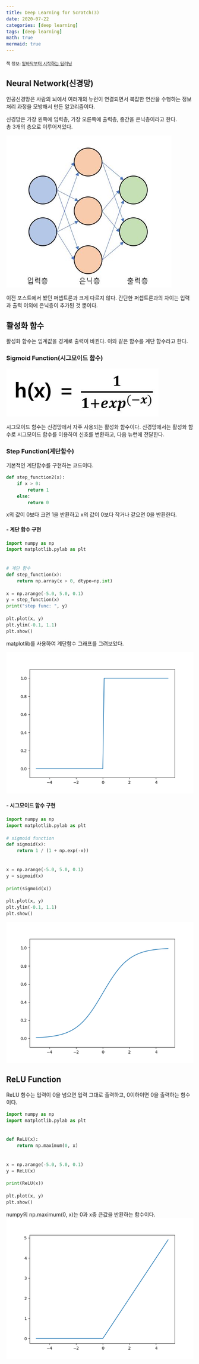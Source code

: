 ```yaml
---
title: Deep Learning for Scratch(3)
date: 2020-07-22
categories: [deep learning]
tags: [deep learning]
math: true
mermaid: true
---
```


<sub>책 정보: [밑바닥부터 시작하는 딥러닝](https://www.hanbit.co.kr/store/books/look.php?p_code=B8475831198)</sub>

## Neural Network(신경망)

인공신경망은 사람의 뇌에서 여러개의 뉴런이 연결되면서 복잡한 연산을 수행하는 정보 처리 과정을 모방해서 만든 알고리즘이다.

신경망은 가장 왼쪽에 입력층, 가장 오른쪽에 출력층, 중간을 은닉층이라고 한다.  
총 3개의 층으로 이루어져있다.

![신경망의 예](/images/img/posts/Deep_Learning/no3/Neural_Network.JPG)

이전 포스트에서 봤던 퍼셉트론과 크게 다르지 않다. 간단한 퍼셉트론과의 차이는 입력과 출력 이외에 은닉층이 추가된 것 뿐이다.

## 활성화 함수

활성화 함수는 임계값을 경계로 출력이 바뀐다. 이와 같은 함수를 계단 함수라고 한다.

### Sigmoid Function(시그모이드 함수)

![시그모이드 함수식](/images/img/posts/Deep_Learning/no3/sigmoid.JPG)

시그모이드 함수는 신경망에서 자주 사용되는 활성화 함수이다.
신경망에서는 활성화 함수로 시그모이드 함수를 이용하여 신호를 변환하고, 다음 뉴런에 전달한다.

### Step Function(계단함수)

기본적인 계단함수를 구현하는 코드이다.

```python
def step_function2(x):
    if x > 0:
        return 1
    else:
        return 0
```

x의 값이 0보다 크면 1을 반환하고 x의 값이 0보다 작거나 같으면 0을 반환한다.

#### - 계단 함수 구현

```python
import numpy as np
import matplotlib.pylab as plt


# 계단 함수
def step_function(x):
    return np.array(x > 0, dtype=np.int)

x = np.arange(-5.0, 5.0, 0.1)
y = step_function(x)
print("step func: ", y)

plt.plot(x, y)
plt.ylim(-0.1, 1.1)
plt.show()

```

matplotlib를 사용하여 계단함수 그래프를 그려보았다.

![step function](/images/img/posts/Deep_Learning/no3/step.png)

#### - 시그모이드 함수 구현

```python
import numpy as np
import matplotlib.pylab as plt

# sigmoid function
def sigmoid(x):
    return 1 / (1 + np.exp(-x))


x = np.arange(-5.0, 5.0, 0.1)
y = sigmoid(x)

print(sigmoid(x))

plt.plot(x, y)
plt.ylim(-0.1, 1.1)
plt.show()

```

![sigmoid function](/images/img/posts/Deep_Learning/no3/sigmoid_graph.png)

## ReLU Function

ReLU 함수는 입력이 0을 넘으면 입력 그대로 출력하고, 0이하이면 0을 출력하는 함수이다.

```python
import numpy as np
import matplotlib.pylab as plt


def ReLU(x):
    return np.maximum(0, x)


x = np.arange(-5.0, 5.0, 0.1)
y = ReLU(x)

print(ReLU(x))

plt.plot(x, y)
plt.show()

```

numpy의 np.maximum(0, x)는 0과 x중 큰값을 반환하는 함수이다.
![ReLU](/images/img/posts/Deep_Learning/no3/ReLU.png)
